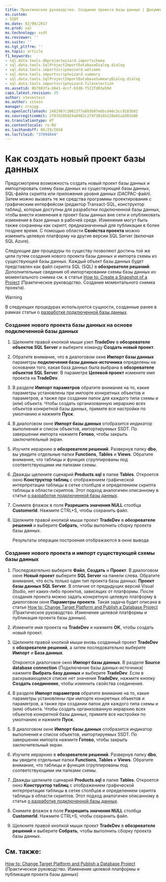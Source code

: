 ```yaml
---
title: Практическое руководство. Создание проекта базы данных | Документация Майкрософт
ms.custom:
- SSDT
ms.date: 02/09/2017
ms.prod: sql
ms.technology: ssdt
ms.reviewer: ''
ms.suite: ''
ms.tgt_pltfrm: ''
ms.topic: article
f1_keywords:
- sql.data.tools.dbprojectwizard.importschema
- sql.data.tools.SqlProjectImportDatabaseDialog.dialog
- sql.data.tools.importscriptwizard.welcome
- sql.data.tools.importscriptwizard.summary
- sql.data.tools.SqlProjectImportDatabaseSummaryDialog.dialog
- sql.data.tools.importscriptwizard.fileselection
ms.assetid: 0b7883fa-b6e1-4ccf-b1d8-f522fd03a59d
caps.latest.revision: 25
author: stevestein
ms.author: sstein
manager: craigg
ms.openlocfilehash: 2482967c3001377a803b87e6bcd46c3cc9183b82
ms.sourcegitcommit: 2f07d285824a8982c279f3816b220e61a2d91b06
ms.translationtype: HT
ms.contentlocale: ru-RU
ms.lasthandoff: 06/29/2018
ms.locfileid: "37094844"
---
```

# <a name="how-to-create-a-new-database-project"></a>Как создать новый проект базы данных
Предусмотрена возможность создать новый проект базы данных и импортировать схему базы данных из существующей базы данных, SQL-файла скрипта или приложения уровня данных (DACPAC-файл). Затем можно вызвать те же средства программы проектирования с графическим интерфейсом (редактор Transact\-SQL, конструктор таблиц), которые доступны для разработки подключенной базы данных, чтобы внести изменения в проект базы данных вне сети и опубликовать изменения в базе данных в рабочей среде. Изменения могут быть также сохранены как скрипт, предназначенный для публикации в более позднее время. С помощью области **Свойства проекта** можно изменить целевую платформу на другие версии SQL Server (включая SQL Azure).  
  
Следующие две процедуры по существу позволяют достичь той же цели путем создания нового проекта базы данных и импорта схемы из существующей базы данных. Каждый объект базы данных будет представлен как файл скрипта SQL (SQL) в **обозревателе решений**. Дополнительные сведения об импортировании схемы базы данных из моментального снимка см. в статье [How to: Create a Snapshot of a Project](../ssdt/how-to-create-a-snapshot-of-a-project.md) (Практическое руководство. Создание моментального снимка проекта).  
  
> [!WARNING]  
> В следующих процедурах используются сущности, созданные ранее в рамках статьи о [разработке подключенной базы данных](../ssdt/connected-database-development.md).  
  
### <a name="to-create-a-new-database-project-off-a-connected-database"></a>Создание нового проекта базы данных на основе подключенной базы данных  
  
1.  Щелкните правой кнопкой мыши узел **TradeDev** в **обозревателе объектов SQL Server** и выберите команду **Создать новый проект**.  
  
2.  Обратите внимание, что в диалоговом окне **Импорт базы данных** параметры **подключения базы данных-источника** определены на основании того, какая база данных была выбрана в **обозревателе объектов SQL Server**. В параметре **Целевой проект** измените имя проекта на **TradeDev**.  
  
3.  В разделе **Импорт параметров** обратите внимание на то, какие параметры установлены при импорте конкретных объектов и параметров, а также при создании папок для каждого типа схемы и (или) объекта. Чтобы создать организованную иерархию всех объектов конкретной базы данных, примите все настройки по умолчанию и нажмите **Пуск**.  
  
4.  В диалоговом окне **Импорт базы данных** отобразится индикатор выполнения и список объектов, импортируемых SSDT. По завершении импорта нажмите **Готово**, чтобы закрыть заключительный экран.  
  
5.  Изучите иерархию в **обозревателе решений**. Развернув папку **dbo**, вы увидите отдельные папки **Functions**, **Tables** и **Views**. Обратите внимание, что таблицы и функция сгруппированы под соответствующими им папками схемы.  
  
6.  Дважды щелкните сценарий **Products.sql** в папке **Tables**. Откроется окно **Конструктор таблиц** с отображением графической интерпретации таблицы в сетке столбцов и определением скрипта таблицы в области скриптов. Этот подход аналогичен описанному в статье [о разработке подключенной базы данных](../ssdt/connected-database-development.md).  
  
7.  Снимите флажок в поле **Разрешить значения NULL** столбца **CustomerId**. Нажмите CTRL+S, чтобы сохранить файл.  
  
8.  Щелкните правой кнопкой мыши проект **TradeDev** в **обозревателе решений** и выберите **Собрать**, чтобы выполнить сборку проекта базы данных.  
  
    Результаты операции построения отображаются в окне вывода  
  
### <a name="to-create-a-new-project-and-import-existing-database-schema"></a>Создание нового проекта и импорт существующей схемы базы данных  
  
1.  Последовательно выберите **Файл**, **Создать** и **Проект**. В диалоговом окне **Новый проект** выберите **SQL Server** на панели слева. Обратите внимание, что есть только один тип проекта базы данных: **Проект базы данных SQL Server**. В отличие от предыдущих версий Visual Studio, нет каких-либо проектов, зависящих от платформы. После создания проекта можно задать конкретную целевую платформу в диалоговом окне **Параметры проекта**. Такая задача будет описана в статье [How to: Change Target Platform and Publish a Database Project](../ssdt/how-to-change-target-platform-and-publish-a-database-project.md) (Практическое руководство. Изменение целевой платформы и публикация проекта базы данных).  
  
2.  Измените имя проекта на **TradeDev** и нажмите **ОК**, чтобы создать новый проект.  
  
3.  Щелкните правой кнопкой мыши вновь созданный проект **TradeDev** в **обозревателе решений**, а затем последовательно выберите **Импорт** и **База данных**.  
  
    Откроется диалоговое окно **Импорт базы данных**. В разделе **Source database connection** (Подключение базы данных-источника) нажмите **Выбрать базу данных** и выберите **TradeDev**. Если в раскрывающемся списке нет значения **TradeDev**, нажмите кнопку **Создать соединение**, чтобы изменить свойства соединения.  
  
4.  В разделе **Импорт параметров** обратите внимание на то, какие параметры установлены при импорте конкретных объектов и параметров, а также при создании папок для каждого типа схемы и (или) объекта. Чтобы создать организованную иерархию всех объектов конкретной базы данных, примите все настройки по умолчанию и нажмите **Пуск**.  
  
5.  В диалоговом окне **Импорт базы данных** отобразится индикатор выполнения и список объектов, импортируемых SSDT. По завершении импорта нажмите **Готово**, чтобы закрыть заключительный экран.  
  
6.  Изучите иерархию в **обозревателе решений**. Развернув папку **dbo**, вы увидите отдельные папки **Functions**, **Tables** и **Views**. Обратите внимание, что таблицы и функция сгруппированы под соответствующими им папками схемы.  
  
7.  Дважды щелкните сценарий **Products.sql** в папке **Tables**. Откроется окно **Конструктор таблиц** с отображением графической интерпретации таблицы в сетке столбцов и определением скрипта таблицы в области скриптов. Этот подход аналогичен описанному в статье [о разработке подключенной базы данных](../ssdt/connected-database-development.md).  
  
8.  Снимите флажок в поле **Разрешить значения NULL** столбца **CustomerId**. Нажмите CTRL+S, чтобы сохранить файл.  
  
9. Щелкните правой кнопкой мыши проект **TradeDev** в **обозревателе решений** и выберите **Собрать**, чтобы выполнить сборку проекта базы данных.  
  
## <a name="see-also"></a>См. также:  
[How to: Change Target Platform and Publish a Database Project](../ssdt/how-to-change-target-platform-and-publish-a-database-project.md) (Практическое руководство. Изменение целевой платформы и публикация проекта базы данных)  
  
